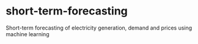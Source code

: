 # short-term-forecasting
Short-term forecasting of electricity generation, demand and prices using machine learning
